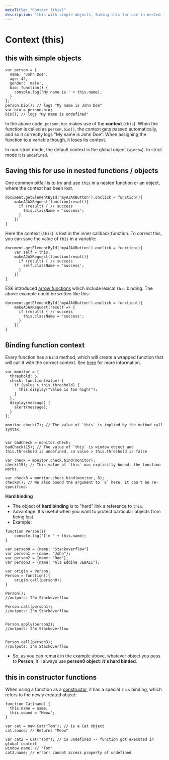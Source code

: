 ```yaml
---
metaTitle: "Context (this)"
description: "this with simple objects, Saving this for use in nested functions / objects, Binding function context, this in constructor functions"
---
```


# Context (this)




## this with simple objects


```
var person = {
  name: 'John Doe',
  age: 42,
  gender: 'male',
  bio: function() {
    console.log('My name is ' + this.name);
  }
};
person.bio(); // logs "My name is John Doe"
var bio = person.bio;
bio(); // logs "My name is undefined"

```

In the above code, `person.bio` makes use of the **context** (`this`). When the function is called as `person.bio()`, the context gets passed automatically, and so it correctly logs "My name is John Doe". When assigning the function to a variable though, it loses its context.

In non-strict mode, the default context is the global object (`window`). In strict mode it is `undefined`.



## Saving this for use in nested functions / objects


One common pitfall is to try and use `this` in a nested function or an object, where the context has been lost.

```
document.getElementById('myAJAXButton').onclick = function(){
    makeAJAXRequest(function(result){
      if (result) { // success
        this.className = 'success';
      }
    })
}

```

Here the context (`this`) is lost in the inner callback function. To correct this, you can save the value of `this` in a variable:

```
document.getElementById('myAJAXButton').onclick = function(){
    var self = this;
    makeAJAXRequest(function(result){
      if (result) { // success
        self.className = 'success';
      }
    })
}

```

ES6 introduced [arrow functions](http://stackoverflow.com/documentation/javascript/5007/arrow-functions#t=20161219073932659973) which include lexical `this` binding. The above example could be written like this:

```
document.getElementById('myAJAXButton').onclick = function(){
    makeAJAXRequest(result => {
      if (result) { // success
        this.className = 'success';
      }
    })
}

```



## Binding function context


Every function has a `bind` method, which will create a wrapped function that will call it with the correct context. See [here](http://stackoverflow.com/documentation/javascript/186/functions/1394/binding-this-and-arguments#t=201612190754563650665) for more information.

```
var monitor = {
  threshold: 5,
  check: function(value) {
    if (value > this.threshold) {
      this.display("Value is too high!");
    }
  },
  display(message) {
    alert(message);
  }
};

monitor.check(7); // The value of `this` is implied by the method call syntax.


var badCheck = monitor.check;
badCheck(15); // The value of `this` is window object and this.threshold is undefined, so value > this.threshold is false

var check = monitor.check.bind(monitor);
check(15); // This value of `this` was explicitly bound, the function works.

var check8 = monitor.check.bind(monitor, 8);
check8(); // We also bound the argument to `8` here. It can't be re-specified.

```

**Hard binding**

- The object of **hard binding** is to "hard" link a reference to `this`.
- Advantage: It's useful when you want to protect particular objects from being lost.
- Example:

```
function Person(){
    console.log("I'm " + this.name);
}

var person0 = {name: "Stackoverflow"}
var person1 = {name: "John"};
var person2 = {name: "Doe"};
var person3 = {name: "Ala Eddine JEBALI"};

var origin = Person;
Person = function(){
    origin.call(person0);
}

Person();
//outputs: I'm Stackoverflow

Person.call(person1);
//outputs: I'm Stackoverflow


Person.apply(person2);
//outputs: I'm Stackoverflow


Person.call(person3);
//outputs: I'm Stackoverflow

```

- So, as you can remark in the example above, whatever object you pass to **Person**, it'll always use **person0 object**: **it's hard binded**.



## this in constructor functions


When using a function as a [constructor](http://stackoverflow.com/documentation/javascript/1291/constructor-functions#t=201612190801516224657), it has a special `this` binding, which refers to the newly created object:

```
function Cat(name) {
  this.name = name;
  this.sound = "Meow";
}

var cat = new Cat("Tom"); // is a Cat object
cat.sound; // Returns "Meow"

var cat2 = Cat("Tom"); // is undefined -- function got executed in global context
window.name; // "Tom"
cat2.name; // error! cannot access property of undefined

```

